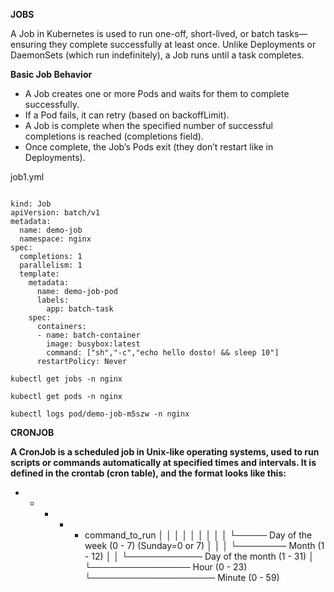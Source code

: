 **JOBS**

A Job in Kubernetes is used to run one-off, short-lived, or batch tasks—ensuring they complete successfully at least once.
Unlike Deployments or DaemonSets (which run indefinitely), a Job runs until a task completes.


**Basic Job Behavior**
- A Job creates one or more Pods and waits for them to complete successfully.
- If a Pod fails, it can retry (based on backoffLimit).
- A Job is complete when the specified number of successful completions is reached (completions field).
- Once complete, the Job’s Pods exit (they don’t restart like in Deployments).

job1.yml

<pre><code>
kind: Job
apiVersion: batch/v1
metadata:
  name: demo-job
  namespace: nginx
spec:
  completions: 1
  parallelism: 1
  template:
    metadata:
      name: demo-job-pod
      labels:
        app: batch-task
    spec:
      containers:
      - name: batch-container
        image: busybox:latest
        command: ["sh","-c","echo hello dosto! && sleep 10"]
      restartPolicy: Never     
</code></pre>

<pre><code>kubectl get jobs -n nginx</code></pre>
<pre><code>kubectl get pods -n nginx</code></pre> 
<pre><code>kubectl logs pod/demo-job-m5szw -n nginx</code></pre>

**CRONJOB**

**A CronJob is a scheduled job in Unix-like operating systems, used to run scripts or commands automatically at specified times and intervals. It is defined in the crontab (cron table), and the format looks like this:**

* * * * * command_to_run
│ │ │ │ │
│ │ │ │ └───── Day of the week (0 - 7) (Sunday=0 or 7)
│ │ │ └──────── Month (1 - 12)
│ │ └──────────── Day of the month (1 - 31)
│ └──────────────── Hour (0 - 23)
└──────────────────── Minute (0 - 59)

